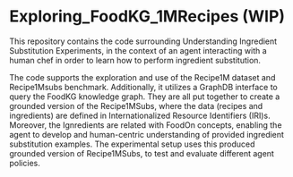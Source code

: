 # Exploring_FoodKG_1MRecipes (WIP)

This repository contains the code surrounding Understanding Ingredient Substitution Experiments, in the context of an agent interacting with a human chef in order to learn how to perform ingredient substitution.

The code supports the exploration and use of the Recipe1M dataset and Recipe1Msubs benchmark.
Additionally, it utilizes a GraphDB interface to query the FoodKG knowledge graph.
They are all put together to create a grounded version of the Recipe1MSubs, where the data (recipes and ingredients) are defined in Internationalized Resource Identifiers (IRI)s.
Moreover, the Ignredients are related with FoodOn concepts, enabling the agent to develop and human-centric understanding of provided ingredient substitution examples.
The experimental setup uses this produced grounded version of Recipe1MSubs, to test and evaluate different agent policies.


